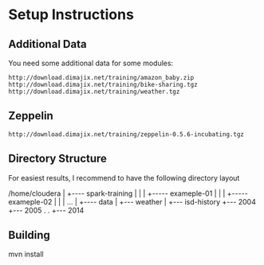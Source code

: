 # Setup Instructions

## Additional Data

You need some additional data for some modules:

    http://download.dimajix.net/training/amazon_baby.zip
    http://download.dimajix.net/training/bike-sharing.tgz
    http://download.dimajix.net/training/weather.tgz
    
## Zeppelin  
    
    http://download.dimajix.net/training/zeppelin-0.5.6-incubating.tgz


## Directory Structure

For easiest results, I recommend to have the following directory layout

/home/cloudera
         |
         +---- spark-training
         |        |
         |        +----- exameple-01
         |        |
         |        +----- exameple-02
         |        |
         |        ...
         |
         +---- data
                  |
                  +--- weather
                          |
                          +--- isd-history
                          +--- 2004
                          +--- 2005
                          .
                          .
                          +--- 2014
                          

## Building

mvn install

